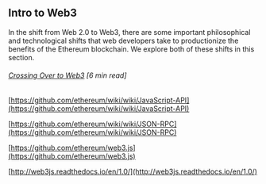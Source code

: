 ## Intro to Web3

In the shift from Web 2.0 to Web3, there are some important philosophical and technological shifts that web developers take to productionize the benefits of the Ethereum blockchain. We explore both of these shifts in this section.

###### [Crossing Over to Web3](https://blog.jaak.io/crossing-over-to-web3-an-introduction-to-decentralised-development-53de470da331) \[6 min read\]

[https://github.com/ethereum/wiki/wiki/JavaScript-API](https://github.com/ethereum/wiki/wiki/JavaScript-API)

[https://github.com/ethereum/wiki/wiki/JSON-RPC](https://github.com/ethereum/wiki/wiki/JSON-RPC)

[https://github.com/ethereum/web3.js](https://github.com/ethereum/web3.js)

[http://web3js.readthedocs.io/en/1.0/](http://web3js.readthedocs.io/en/1.0/)

